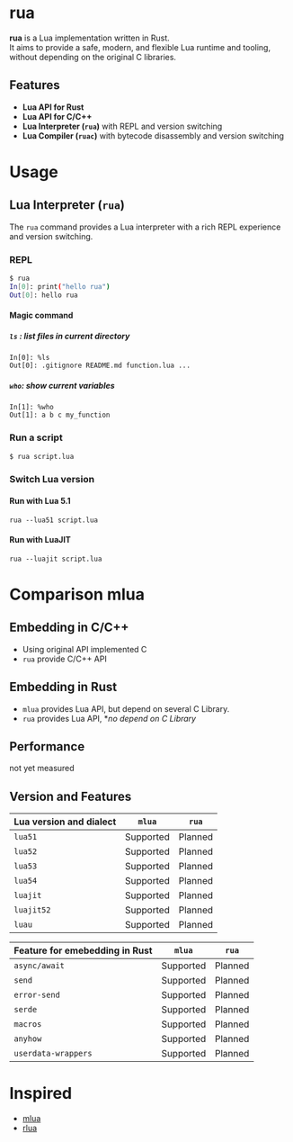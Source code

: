 # rua

**rua** is a Lua implementation written in Rust.  
It aims to provide a safe, modern, and flexible Lua runtime and tooling, without depending on the original C libraries.

## Features

- **Lua API for Rust**
- **Lua API for C/C++**
- **Lua Interpreter (`rua`)** with REPL and version switching
- **Lua Compiler (`ruac`)** with bytecode disassembly and version switching

# Usage

## Lua Interpreter (`rua`)

The `rua` command provides a Lua interpreter with a rich REPL experience and version switching.

### REPL
```sh
$ rua
In[0]: print("hello rua")
Out[0]: hello rua
```

#### Magic command
##### `ls` : list files in current directory
```
In[0]: %ls
Out[0]: .gitignore README.md function.lua ...
```

##### `who`: show current variables
```
In[1]: %who
Out[1]: a b c my_function
```


### Run a script
```sh
$ rua script.lua
```

### Switch Lua version
#### Run with Lua 5.1
```
rua --lua51 script.lua
```

#### Run with LuaJIT
```
rua --luajit script.lua
```




# Comparison mlua

## Embedding in C/C++
- Using original API implemented C
- `rua` provide C/C++ API

## Embedding in Rust
- `mlua` provides Lua API, but depend on several C Library.
- `rua` provides Lua API, **no depend on C Library*

## Performance
not yet measured

## Version and Features
| Lua version and dialect | `mlua`    | `rua`   |
| ----------------------- | --------  | ------- |
| `lua51`                 | Supported | Planned |
| `lua52`                 | Supported | Planned |
| `lua53`                 | Supported | Planned |
| `lua54`                 | Supported | Planned |
| `luajit`                | Supported | Planned |
| `luajit52`              | Supported | Planned |
| `luau`                  | Supported | Planned |



| Feature for emebedding in Rust | `mlua`    | `rua`   |
| ------------------------------ | --------  | ------- |
| `async/await`                  | Supported | Planned |
| `send`                         | Supported | Planned |
| `error-send`                   | Supported | Planned |
| `serde`                        | Supported | Planned |
| `macros`                       | Supported | Planned |
| `anyhow`                       | Supported | Planned |
| `userdata-wrappers`            | Supported | Planned |



# Inspired
- [mlua](https://github.com/mlua-rs/mlua)
- [rlua](https://github.com/mlua-rs/rlua.git)

